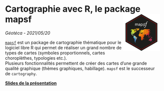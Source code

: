 # Cartographie avec R, le package mapsf <img src="img/logo.png" align="right" width="120"/>
*Géotéca - 2021/05/20*  


[`mapsf`](https://riatelab.github.io/mapsf/) est un package de cartographie thématique pour le logiciel libre R qui permet de réaliser un grand nombre de types de cartes (symboles proportionnels, cartes choroplèthes, typologies etc.).   
Plusieurs fonctionnalités permettent de créer des cartes d’une grande qualité graphique (thèmes graphiques, habillage). `mapsf` est le successeur de `cartography`.

[**Slides de la présentation**](https://rcarto.github.io/geoteca_mapsf/index.html)



